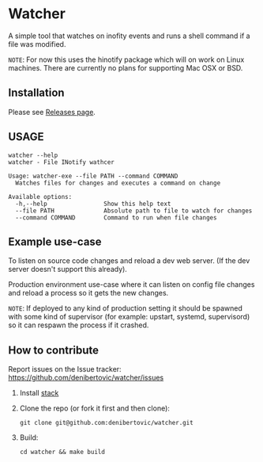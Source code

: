 # Watcher

A simple tool that watches on inofity events and runs a shell command if a file
was modified.

`NOTE`: For now this uses the hinotify package which will on work on Linux machines.
There are currently no plans for supporting Mac OSX or BSD.

## Installation

Please see [Releases page](https://github.com/denibertovic/watcher/releases).

## USAGE

    watcher --help
    watcher - File INotify wathcer

    Usage: watcher-exe --file PATH --command COMMAND
      Watches files for changes and executes a command on change

    Available options:
      -h,--help                Show this help text
      --file PATH              Absolute path to file to watch for changes
      --command COMMAND        Command to run when file changes


## Example use-case

To listen on source code changes and reload a dev web server. (If the
dev server doesn't support this already).

Production environment use-case where it can listen on
config file changes and reload a process so it gets the new changes.

`NOTE`: If deployed to any kind of production setting it should be spawned with
some kind of supervisor (for example: upstart, systemd, supervisord) so it can respawn
the process if it crashed.

## How to contribute

Report issues on the Issue tracker: https://github.com/denibertovic/watcher/issues

1. Install [stack](https://github.com/commercialhaskell/stack/releases)
2. Clone the repo (or fork it first and then clone):

    `git clone git@github.com:denibertovic/watcher.git`

3. Build:

    `cd watcher && make build`

